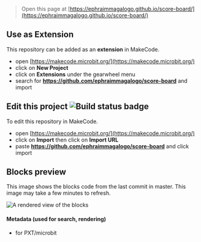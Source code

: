 
> Open this page at [https://ephraimmagalogo.github.io/score-board/](https://ephraimmagalogo.github.io/score-board/)

## Use as Extension

This repository can be added as an **extension** in MakeCode.

* open [https://makecode.microbit.org/](https://makecode.microbit.org/)
* click on **New Project**
* click on **Extensions** under the gearwheel menu
* search for **https://github.com/ephraimmagalogo/score-board** and import

## Edit this project ![Build status badge](https://github.com/ephraimmagalogo/score-board/workflows/MakeCode/badge.svg)

To edit this repository in MakeCode.

* open [https://makecode.microbit.org/](https://makecode.microbit.org/)
* click on **Import** then click on **Import URL**
* paste **https://github.com/ephraimmagalogo/score-board** and click import

## Blocks preview

This image shows the blocks code from the last commit in master.
This image may take a few minutes to refresh.

![A rendered view of the blocks](https://github.com/ephraimmagalogo/score-board/raw/master/.github/makecode/blocks.png)

#### Metadata (used for search, rendering)

* for PXT/microbit
<script src="https://makecode.com/gh-pages-embed.js"></script><script>makeCodeRender("{{ site.makecode.home_url }}", "{{ site.github.owner_name }}/{{ site.github.repository_name }}");</script>
